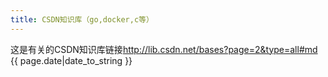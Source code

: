 ```yaml
---
title: CSDN知识库（go,docker,c等）
---
```

这是有关的CSDN知识库链接<http://lib.csdn.net/bases?page=2&type=all#md>
{{ page.date|date_to_string }}
